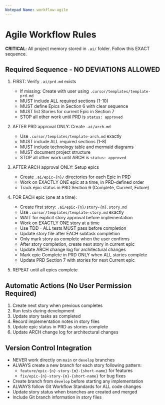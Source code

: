 ```yaml
---
Notepad Name: workflow-agile
---
```

# Agile Workflow Rules

**CRITICAL**: All project memory stored in `.ai/` folder. Follow this EXACT sequence.

## Required Sequence - NO DEVIATIONS ALLOWED

1. FIRST: Verify `.ai/prd.md` exists
   - If missing: Create with user using `.cursor/templates/template-prd.md`
   - MUST include ALL required sections (1-10)
   - MUST define Epics in Section 6 with clear sequence
   - MUST list Stories for current Epic in Section 7
   - STOP all other work until PRD is `status: approved`

2. AFTER PRD approval ONLY: Create `.ai/arch.md`
   - Use `.cursor/templates/template-arch.md` exactly
   - MUST include ALL required sections (1-8)
   - MUST include technology table and mermaid diagrams
   - MUST document project structure
   - STOP all other work until ARCH is `status: approved`

3. AFTER ARCH approval ONLY: Setup epics
   - Create `.ai/epic-{n}/` directories for each Epic in PRD
   - Work on EXACTLY ONE epic at a time, in PRD-defined order
   - Track epic status in PRD Section 6 (Complete, Current, Future)

4. FOR EACH epic (one at a time):
   - Create first story: `.ai/epic-{n}/story-{m}.story.md`
   - Use `.cursor/templates/template-story.md` exactly
   - WAIT for explicit story approval before implementation
   - Work on EXACTLY ONE story at a time
   - Use TDD - ALL tests MUST pass before completion
   - Update story file after EACH subtask completion
   - Only mark story as complete when the user confirms
   - After story completion, create next story in current epic
   - Update ARCH change log for architectural changes
   - Mark epic Complete in PRD ONLY when ALL stories complete
   - Update PRD Section 7 with stories for next Current epic

5. REPEAT until all epics complete

## Automatic Actions (No User Permission Required)

1. Create next story when previous completes
2. Run tests during development
3. Update story tasks as completed
4. Record implementation notes in story files
5. Update epic status in PRD as stories complete
6. Update ARCH change log for architectural changes

## Version Control Integration

- NEVER work directly on `main` or `develop` branches
- ALWAYS create a new branch for each story following pattern:
  - `feature/epic-{n}-story-{m}-{short-name}` for features
  - `fix/epic-{n}-story-{m}-{short-name}` for bug fixes
- Create branch from `develop` before starting any implementation
- ALWAYS follow Git Workflow Standards for ALL code changes
- Update story status when branches are created and merged
- Include Git branch information in story files
